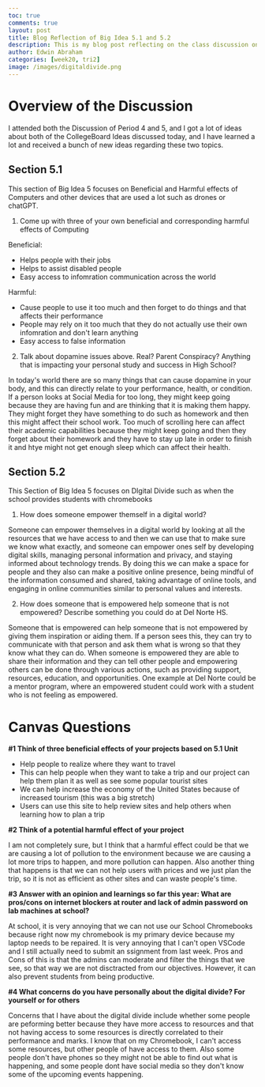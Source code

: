 ```yaml
---
toc: true
comments: true
layout: post
title: Blog Reflection of Big Idea 5.1 and 5.2
description: This is my blog post reflecting on the class discussion on the Effects of Computers and Digital Divide
author: Edwin Abraham
categories: [week20, tri2]
image: /images/digitaldivide.png
---
```


# Overview of the Discussion
I attended both the Discussion of Period 4 and 5, and I got a lot of ideas about both of the CollegeBoard Ideas discussed today, and I have learned a lot and received a bunch of new ideas regarding these two topics.


## Section 5.1
This section of Big Idea 5 focuses on Beneficial and Harmful effects of Computers and other devices that are used a lot such as drones or chatGPT.

1) Come up with three of your own beneficial and corresponding harmful effects of Computing

Beneficial:
- Helps people with their jobs
- Helps to assist disabled people
- Easy access to infomration communication across the world

Harmful:
- Cause people to use it too much and then forget to do things and that affects their performance
- People may rely on it too much that they do not actually use their own infomration and don't learn anything
- Easy access to false information

2) Talk about dopamine issues above. Real? Parent Conspiracy? Anything that is impacting your personal study and success in High School?

In today's world there are so many things that can cause dopamine in your body, and this can directly relate to your performance, health, or condition. If a person looks at Social Media for too long, they might keep going because they are having fun and are thinking that it is making them happy. They might forget they have something to do such as homework and then this might affect their school work. Too much of scrolling here can affect their academic capabilities because they might keep going and then they forget about their homework and they have to stay up late in order to finish it and htye might not get enough sleep which can affect their health.

## Section 5.2
This Section of Big Idea 5 focuses on DIgital Divide such as when the school provides students with chromebooks

1) How does someone empower themself in a digital world?

Someone can empower themselves in a digital world by looking at all the resources that we have access to and then we can use that to make sure we know what exactly, and someone can empower ones self by developing digital skills, managing personal information and privacy, and staying informed about technology trends. By doing this we can make a space for people and they also can make a positive online presence, being mindful of the information consumed and shared, taking advantage of online tools, and engaging in online communities similar to personal values and interests.

2) How does someone that is empowered help someone that is not empowered? Describe something you could do at Del Norte HS.

Someone that is empowered can help someone that is not empowered by giving them inspiration or aiding them. If a person sees this, they can try to communicate with that person and ask them what is wrong so that they know what they can do. When someone is empowered they are able to share their information and they can tell other people and empowering others can be done through various actions, such as providing support, resources, education, and opportunities. One example at Del Norte could be a mentor program, where an empowered student could work with a student who is not feeling as empowered.

# Canvas Questions
**#1 Think of three beneficial effects of your projects based on 5.1 Unit**

- Help people to realize where they want to travel
- This can help people when they want to take a trip and our project can help them plan it as well as see some popular tourist sites
- We can help increase the economy of the United States because of increased tourism (this was a big stretch)
- Users can use this site to help review sites and help others when learning how to plan a trip

**#2 Think of a potential harmful effect of your project**

I am not completely sure, but I think that a harmful effect could be that we are causing a lot of pollution to the environment because we are causing a lot more trips to happen, and more pollution can happen. Also another thing that happens is that we can not help users with prices and we just plan the trip, so it is not as efficient as other sites and can waste people's time.

**#3 Answer with an opinion and learnings so far this year:  What are pros/cons on internet blockers at router and lack of admin password on lab machines at school?**

At school, it is very annoying that we can not use our School Chromebooks because right now my chromebook is my primary device because my laptop needs to be repaired. It is very annoying that I can't open VSCode and I still actually need to submit an ssignment from last week. Pros and Cons of this is that the admins can moderate and filter the things that we see, so that way we are not disctracted from our objectives. However, it can also prevent students from being productive.

**#4 What concerns do you have personally about the digital divide? For yourself or for others**

Concerns that I have about the digital divide include whether some people are peforming better because they have more access to resources and that not having access to some resources is directly correlated to their performance and marks. I know that on my Chromebook, I can't access some resources, but other people of have access to them. Also some people don't have phones so they might not be able to find out what is happening, and some people dont have social media so they don't know some of the upcoming events happening.
